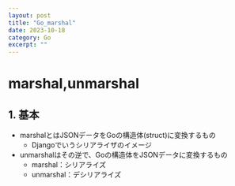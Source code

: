 ```yaml
---
layout: post
title: "Go_marshal"
date: 2023-10-18
category: Go
excerpt: ""
---
```

# marshal,unmarshal

## 1. 基本
- marshalとはJSONデータをGoの構造体(struct)に変換するもの
  - Djangoでいうシリアライザのイメージ
- unmarshalはその逆で、Goの構造体をJSONデータに変換するもの
  - marshal：シリアライズ
  - unmarshal：デシリアライズ
